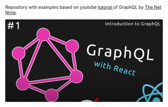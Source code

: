 Repository with examples based on youtube <a href="https://www.youtube.com/playlist?list=PL4cUxeGkcC9iK6Qhn-QLcXCXPQUov1U7f">
tutorial
</a> of GraphQL by <a href="https://www.youtube.com/channel/UCW5YeuERMmlnqo4oq8vwUpg">The Net Ninja</a>.

<img src="./readmeFiles/1.png">
